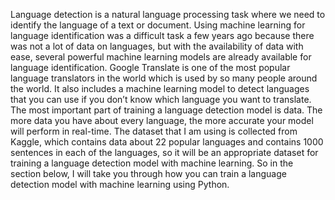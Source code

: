 Language detection is a natural language processing task where we need to identify the language of a text or document. Using machine learning for language identification was a difficult task a few years ago because there was not a lot of data on languages, but with the availability of data with ease, several powerful machine learning models are already available for language identification. 
Google Translate is one of the most popular language translators in the world which is used by so many people around the world. It also includes a machine learning model to detect languages that you can use if you don’t know which language you want to translate.
The most important part of training a language detection model is data. The more data you have about every language, the more accurate your model will perform in real-time. The dataset that I am using is collected from Kaggle, which contains data about 22 popular languages and contains 1000 sentences in each of the languages, so it will be an appropriate dataset for training a language detection model with machine learning. So in the section below, I will take you through how you can train a language detection model with machine learning using Python.
